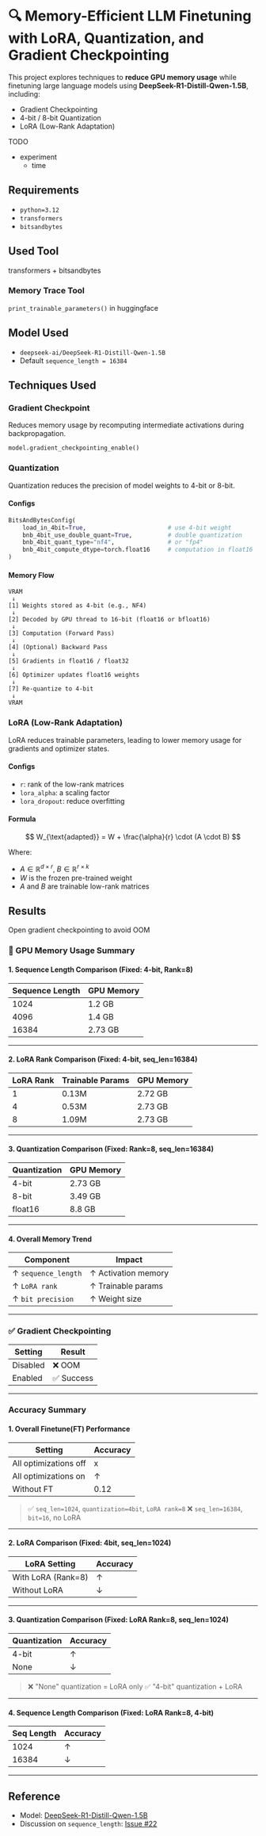 # 🔍 Memory-Efficient LLM Finetuning with LoRA, Quantization, and Gradient Checkpointing

This project explores techniques to **reduce GPU memory usage** while finetuning large language models using **DeepSeek-R1-Distill-Qwen-1.5B**, including:

* Gradient Checkpointing
* 4-bit / 8-bit Quantization
* LoRA (Low-Rank Adaptation)


TODO
* experiment
    * time

    
## Requirements
* `python=3.12`
* `transformers`
* `bitsandbytes`


## Used Tool
transformers + bitsandbytes

### Memory Trace Tool
`print_trainable_parameters()` in huggingface

## Model Used

* `deepseek-ai/DeepSeek-R1-Distill-Qwen-1.5B`
* Default `sequence_length = 16384`

## Techniques Used

### Gradient Checkpoint
Reduces memory usage by recomputing intermediate activations during backpropagation.

`model.gradient_checkpointing_enable()`

### Quantization 
Quantization reduces the precision of model weights to 4-bit or 8-bit.

#### Configs

```python
BitsAndBytesConfig(
    load_in_4bit=True,                       # use 4-bit weight
    bnb_4bit_use_double_quant=True,          # double quantization
    bnb_4bit_quant_type="nf4",               # or "fp4"
    bnb_4bit_compute_dtype=torch.float16     # computation in float16
)
```

#### Memory Flow
```
VRAM
 ↓
[1] Weights stored as 4-bit (e.g., NF4)
 ↓
[2] Decoded by GPU thread to 16-bit (float16 or bfloat16)
 ↓
[3] Computation (Forward Pass)
 ↓
[4] (Optional) Backward Pass
 ↓
[5] Gradients in float16 / float32
 ↓
[6] Optimizer updates float16 weights
 ↓
[7] Re-quantize to 4-bit
 ↓
VRAM
```

###  LoRA (Low-Rank Adaptation)
LoRA reduces trainable parameters, leading to lower memory usage for gradients and optimizer states.

#### Configs
* `r`: rank of the low-rank matrices
* `lora_alpha`: a scaling factor
* `lora_dropout`: reduce overfitting

#### Formula

$$
W_{\text{adapted}} = W + \frac{\alpha}{r} \cdot (A \cdot B)
$$

Where:

* $A \in \mathbb{R}^{d \times r}$, $B \in \mathbb{R}^{r \times k}$
* $W$ is the frozen pre-trained weight
* $A$ and $B$ are trainable low-rank matrices

## Results

Open gradient checkpointing to avoid OOM

### 💾 GPU Memory Usage Summary

#### 1. Sequence Length Comparison (Fixed: 4-bit, Rank=8)

| Sequence Length | GPU Memory |
| --------------- | ---------- |
| 1024            | 1.2 GB     |
| 4096            | 1.4 GB     |
| 16384           | 2.73 GB    |

---

#### 2. LoRA Rank Comparison (Fixed: 4-bit, seq\_len=16384)

| LoRA Rank | Trainable Params | GPU Memory |
| --------- | ---------------- | ---------- |
| 1         | 0.13M            | 2.72 GB    |
| 4         | 0.53M            | 2.73 GB    |
| 8         | 1.09M            | 2.73 GB    |

---

#### 3. Quantization Comparison (Fixed: Rank=8, seq\_len=16384)

| Quantization | GPU Memory |
| ------------ | ---------- |
| 4-bit        | 2.73 GB    |
| 8-bit        | 3.49 GB    |
| float16      | 8.8 GB     |

---

#### 4. Overall Memory Trend

| Component           | Impact              |
| ------------------- | ------------------- |
| ↑ `sequence_length` | ↑ Activation memory |
| ↑ `LoRA rank`       | ↑ Trainable params  |
| ↑ `bit precision`   | ↑ Weight size       |

---

### ✅ Gradient Checkpointing

| Setting  | Result    |
| -------- | --------- |
| Disabled | ❌ OOM     |
| Enabled  | ✅ Success |

---

### Accuracy Summary

#### 1. Overall Finetune(FT) Performance

| Setting               | Accuracy |
| --------------------- | -------- |
| All optimizations off | x     |
| All optimizations on  | ↑        |
| Without FT  | 0.12   |

> ✅ `seq_len=1024`, `quantization=4bit`, `LoRA rank=8`
> ❌ `seq_len=16384`, `bit=16`, no LoRA

---

#### 2. LoRA Comparison (Fixed: 4bit, seq\_len=1024)

| LoRA Setting       | Accuracy |
| ------------------ | -------- |
| With LoRA (Rank=8) | ↑        |
| Without LoRA       | ↓        |

---

#### 3. Quantization Comparison (Fixed: LoRA Rank=8, seq\_len=1024)

| Quantization | Accuracy |
| ------------ | -------- |
| 4-bit        | ↑        |
| None         | ↓        |

> ❌ "None" quantization = LoRA only
> ✅ "4-bit" quantization + LoRA

---

#### 4. Sequence Length Comparison (Fixed: LoRA Rank=8, 4-bit)

| Seq Length | Accuracy |
| ---------- | -------- |
| 1024       | ↑        |
| 16384      | ↓        |


---

## Reference

* Model: [DeepSeek-R1-Distill-Qwen-1.5B](https://huggingface.co/deepseek-ai/DeepSeek-R1-Distill-Qwen-1.5B)
* Discussion on `sequence_length`: [Issue #22](https://huggingface.co/deepseek-ai/DeepSeek-R1-Distill-Qwen-1.5B/discussions/22)
